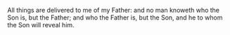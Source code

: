 All things are delivered to me of my Father: and no man knoweth who the Son is, but the Father; and who the Father is, but the Son, and he to whom the Son will reveal him.
